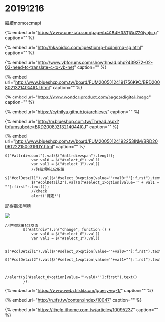 # 20191216

繼續momoscmapi

{% embed url="https://www.one-tab.com/page/b4CB4H33TjGd770iynjsrg" caption="" %}

{% embed url="http://hk.voidcc.com/question/p-hcdmjrnq-sg.html" caption="" %}

{% embed url="http://www.vbforums.com/showthread.php?439372-02-03-need-to-translate-c-to-vb-net" caption="" %}

{% embed url="http://www.blueshop.com.tw/board/FUM20050124191756KKC/BRD20080213214044IGJ.html" caption="" %}

{% embed url="https://www.wonder-product.com/pages/digital-image" caption="" %}

{% embed url="https://cythilya.github.io/archieve/" caption="" %}

{% embed url="http://m.blueshop.com.tw/Thread.aspx?tbfumsubcde=BRD20080213214044IGJ" caption="" %}

{% embed url="http://www.blueshop.com.tw/board/FUM20050124192253INM/BRD20061222150031RDY.html" caption="" %}

```text
$("#attrdivcount").val($("#attrdiv>span").length);
            var val0 = $("#select_0").val()
            var val1 = $("#select_1").val()
            //詳細規格1&2取值
            $("#colDetail1").val($("#select_0>option[value='"+val0+"']:first").text());
            $("#colDetail2").val($("#select_1>option[value='" + val1 + "']:first").text());
            //check
            alert('確定?')
```

記得摳溪阿麵

![](https://github.com/johch3n611u/EC_Web-AP_Developer/tree/095f673ceb3c1661899447a7223f2f55012c6b3d/.gitbook/assets/image%20%28116%29.png)

```text
//詳細規格1&2取值
        $("#attrdiv").on("change", function () {
            var val0 = $("#select_0").val()
            var val1 = $("#select_1").val()

            $("#colDetail1").val($("#select_0>option[value='"+val0+"']:first").text());
            $("#colDetail2").val($("#select_1>option[value='"+val1+"']:first").text());


            //alert($("#select_0>option[value='"+val0+"']:first").text())
        });
```

{% embed url="https://www.webzhishi.com/jquery-eq-1/" caption="" %}

{% embed url="http://n.sfs.tw/content/index/10047" caption="" %}

{% embed url="https://ithelp.ithome.com.tw/articles/10095237" caption="" %}

